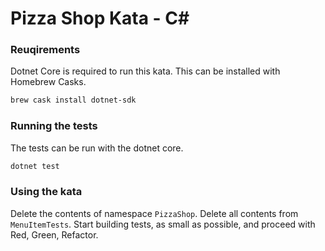 # Pizza Shop Kata - C#

### Reuqirements

Dotnet Core is required to run this kata. This can be installed with Homebrew Casks.

```bash
brew cask install dotnet-sdk
```

### Running the tests

The tests can be run with the dotnet core.

```bash
dotnet test
```

### Using the kata

Delete the contents of namespace `PizzaShop`. Delete all contents from `MenuItemTests`.  Start building tests, as small as possible, and proceed with Red, Green, Refactor.